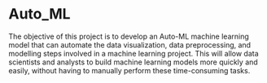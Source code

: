 # Auto_ML

The objective of this project is to develop an Auto-ML machine learning model that can automate the data visualization,
data preprocessing, and modelling steps involved in a machine learning project. This will allow data scientists and analysts
to build machine learning models more quickly and easily, without having to manually perform these time-consuming
tasks.
